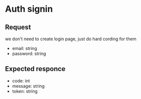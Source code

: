 # Auth signin
## Request
we don't need to create login page, just do hard cording for them

* email: string
* password: string

## Expected responce
* code: int
* message: string
* token: string
